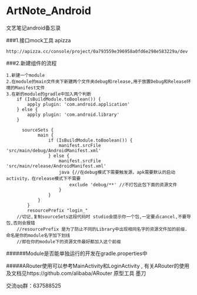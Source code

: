 # ArtNote_Android

文艺笔记android备忘录


###1.接口mock工具 apizza

    http://apizza.cc/console/project/0a793559e396958a0fd6e298e583229a/dev
###2.新建组件的流程

    1.新建一个module
    2.在module的main文件夹下新建两个文件夹debug和release,用于放置Debug和Release环境的Manifest文件
    3.在新的module的gradle中加入两个判断
        if (IsBuildModule.toBoolean()) {
            apply plugin: 'com.android.application'
        } else {
            apply plugin: 'com.android.library'
        }
        
          sourceSets {
                main {
                    if (IsBuildModule.toBoolean()) {
                        manifest.srcFile 'src/main/debug/AndroidManifest.xml'
                    } else {
                        manifest.srcFile 'src/main/release/AndroidManifest.xml'
                        java {//在debug模式下需要触发源，apk需要默认的启动activity，在release模式下不需要
                            exclude 'debug/**' //不打包此包下面的资源文件
                        }
                    }
                }
            }
            resourcePrefix "login_"
        //切记,复制sourceSets这段代码时 studio会提示你一个包,一定要点cancel,不要导包,否则会报错
        //resourcePrefix 是为了防止不同的Library中出现相同名字的资源文件加的前缀.命名是你的module名字加下划线
        //即在你的module下的资源文件最好都加入这个前缀
       
######Module是否能单独运行的开发在gradle.properties中

#####ARouter使用可以参考MainActivity和LoginActivity , 有关ARouter的使用及文档见https://github.com/alibaba/ARouter
原型工具 墨刀


  交流qq群：637588525
